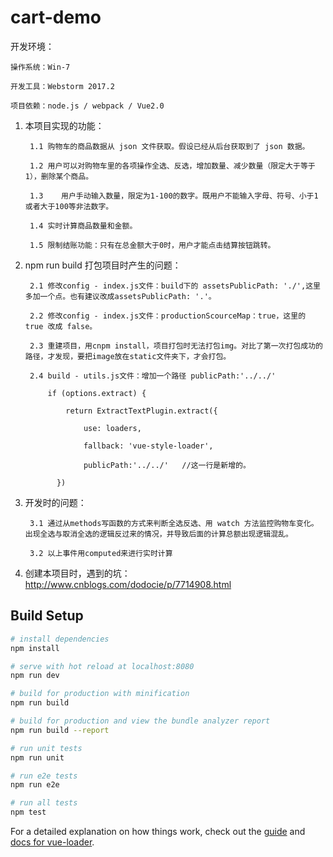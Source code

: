 # cart-demo
开发环境：

    操作系统：Win-7

    开发工具：Webstorm 2017.2

    项目依赖：node.js / webpack / Vue2.0

1. 本项目实现的功能：

		1.1	购物车的商品数据从 json 文件获取。假设已经从后台获取到了 json 数据。

		1.2	用户可以对购物车里的各项操作全选、反选，增加数量、减少数量（限定大于等于1），删除某个商品。
    
        1.3    用户手动输入数量，限定为1-100的数字。既用户不能输入字母、符号、小于1或者大于100等非法数字。

		1.4	实时计算商品数量和金额。

		1.5	限制结账功能：只有在总金额大于0时，用户才能点击结算按钮跳转。

2. npm run build 打包项目时产生的问题：

		2.1	修改config - index.js文件：build下的 assetsPublicPath: './',这里多加一个点。也有建议改成assetsPublicPath: '.'。

		2.2	修改config - index.js文件：productionScourceMap：true，这里的 true 改成 false。

		2.3	重建项目，用cnpm install，项目打包时无法打包img。对比了第一次打包成功的路径，才发现，要把image放在static文件夹下，才会打包。

		2.4	build - utils.js文件：增加一个路径 publicPath:'../../' 
     
            if (options.extract) {
        
                return ExtractTextPlugin.extract({
            
                    use: loaders,
              
                    fallback: 'vue-style-loader',
              
                    publicPath:'../../'   //这一行是新增的。
              
              })

3. 开发时的问题：

		3.1	通过从methods写函数的方式来判断全选反选、用 watch 方法监控购物车变化。出现全选与取消全选的逻辑反过来的情况，并导致后面的计算总额出现逻辑混乱。

		3.2	以上事件用computed来进行实时计算

4. 创建本项目时，遇到的坑：http://www.cnblogs.com/dodocie/p/7714908.html



## Build Setup

``` bash
# install dependencies
npm install

# serve with hot reload at localhost:8080
npm run dev

# build for production with minification
npm run build

# build for production and view the bundle analyzer report
npm run build --report

# run unit tests
npm run unit

# run e2e tests
npm run e2e

# run all tests
npm test
```

For a detailed explanation on how things work, check out the [guide](http://vuejs-templates.github.io/webpack/) and [docs for vue-loader](http://vuejs.github.io/vue-loader).
